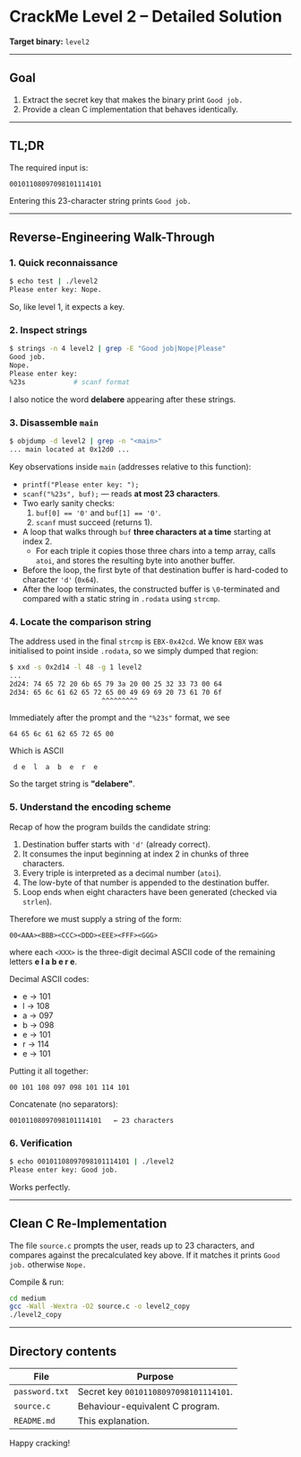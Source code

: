 # CrackMe Level 2 – Detailed Solution

**Target binary:** `level2`

---

## Goal
1. Extract the secret key that makes the binary print `Good job.`
2. Provide a clean C implementation that behaves identically.

---

## TL;DR
The required input is:
```
00101108097098101114101
```
Entering this 23-character string prints `Good job.`

---

## Reverse-Engineering Walk-Through

### 1. Quick reconnaissance
```bash
$ echo test | ./level2
Please enter key: Nope.
```
So, like level 1, it expects a key.

### 2. Inspect strings
```bash
$ strings -n 4 level2 | grep -E "Good job|Nope|Please"
Good job.
Nope.
Please enter key:
%23s            # scanf format
```
I also notice the word **delabere** appearing after these strings.

### 3. Disassemble `main`
```bash
$ objdump -d level2 | grep -n "<main>"
... main located at 0x12d0 ...
```
Key observations inside `main` (addresses relative to this function):
* `printf("Please enter key: ");`
* `scanf("%23s", buf);` — reads **at most 23 characters**.
* Two early sanity checks:
  1. `buf[0] == '0'` and `buf[1] == '0'`.
  2. `scanf` must succeed (returns 1).
* A loop that walks through `buf` **three characters at a time** starting at index 2.
  * For each triple it copies those three chars into a temp array, calls `atoi`,
    and stores the resulting byte into another buffer.
* Before the loop, the first byte of that destination buffer is hard-coded to
  character `'d'` (`0x64`).
* After the loop terminates, the constructed buffer is `\0`-terminated and
  compared with a static string in `.rodata` using `strcmp`.

### 4. Locate the comparison string
The address used in the final `strcmp` is `EBX-0x42cd`. We know `EBX`
was initialised to point inside `.rodata`, so we simply dumped that region:
```bash
$ xxd -s 0x2d14 -l 48 -g 1 level2
...
2d24: 74 65 72 20 6b 65 79 3a 20 00 25 32 33 73 00 64
2d34: 65 6c 61 62 65 72 65 00 49 69 69 20 73 61 70 6f
                       ^^^^^^^^^
```
Immediately after the prompt and the `"%23s"` format, we see
```
64 65 6c 61 62 65 72 65 00
```
Which is ASCII
```
 d e  l  a  b  e  r  e
```
So the target string is **"delabere"**.

### 5. Understand the encoding scheme
Recap of how the program builds the candidate string:
1. Destination buffer starts with `'d'` (already correct).
2. It consumes the input beginning at index 2 in chunks of three characters.
3. Every triple is interpreted as a decimal number (`atoi`).
4. The low-byte of that number is appended to the destination buffer.
5. Loop ends when eight characters have been generated (checked via `strlen`).

Therefore we must supply a string of the form:
```
00<AAA><BBB><CCC><DDD><EEE><FFF><GGG>
```
where each `<XXX>` is the three-digit decimal ASCII code of the remaining
letters **e l a b e r e**.

Decimal ASCII codes:
* e → 101
* l → 108
* a → 097
* b → 098
* e → 101
* r → 114
* e → 101

Putting it all together:
```
00 101 108 097 098 101 114 101
```
Concatenate (no separators):
```
00101108097098101114101   ← 23 characters
```

### 6. Verification
```bash
$ echo 00101108097098101114101 | ./level2
Please enter key: Good job.
```
Works perfectly.

---

## Clean C Re-Implementation
The file `source.c` prompts the user, reads up to 23 characters, and compares
against the precalculated key above. If it matches it prints `Good job.`
otherwise `Nope.`

Compile & run:
```bash
cd medium
gcc -Wall -Wextra -O2 source.c -o level2_copy
./level2_copy
```

---

## Directory contents
| File              | Purpose                                 |
|-------------------|-----------------------------------------|
| `password.txt`    | Secret key `00101108097098101114101`.   |
| `source.c`        | Behaviour-equivalent C program.         |
| `README.md`       | This explanation.                       |

Happy cracking!